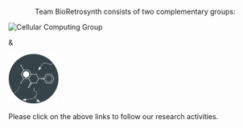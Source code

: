 <p style="text-align: center;">Team BioRetrosynth consists of two complementary groups: 

<div class="tiles">

<div class="tile" markdown="1">
<img src="/images/ccg.jpg" alt="Cellular Computing Group" width="100"/>
</div><!-- /.tile -->

&

<div class="tile" markdown="1">
<img src="/images/mcg.jpg" alt="Metabolic Computing Group" width="100"/>
</div><!-- /.tile -->

</div><!-- /.tiles -->

Please click on the above links to follow our research activities.
</p>
